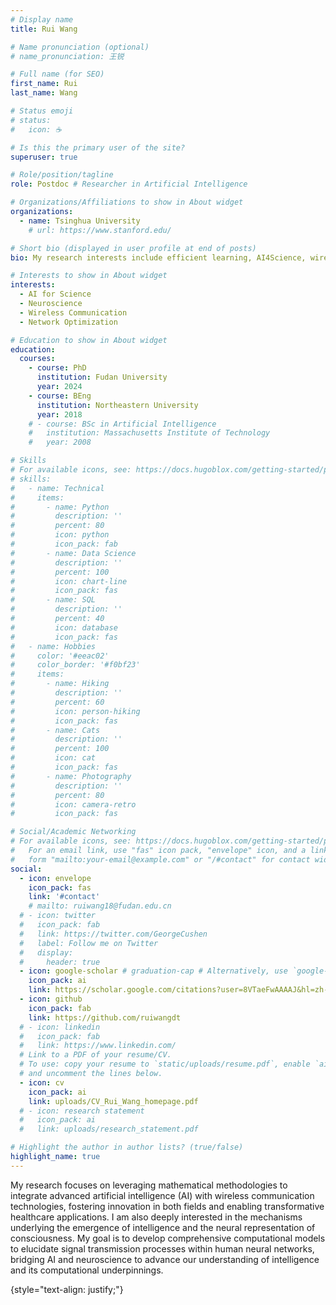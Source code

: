 ```yaml
---
# Display name
title: Rui Wang

# Name pronunciation (optional)
# name_pronunciation: 王锐

# Full name (for SEO)
first_name: Rui
last_name: Wang

# Status emoji
# status:
#   icon: ☕️

# Is this the primary user of the site?
superuser: true

# Role/position/tagline
role: Postdoc # Researcher in Artificial Intelligence

# Organizations/Affiliations to show in About widget
organizations:
  - name: Tsinghua University
    # url: https://www.stanford.edu/

# Short bio (displayed in user profile at end of posts)
bio: My research interests include efficient learning, AI4Science, wireless communication.

# Interests to show in About widget
interests:
  - AI for Science
  - Neuroscience
  - Wireless Communication
  - Network Optimization

# Education to show in About widget
education:
  courses:
    - course: PhD
      institution: Fudan University
      year: 2024
    - course: BEng
      institution: Northeastern University
      year: 2018
    # - course: BSc in Artificial Intelligence
    #   institution: Massachusetts Institute of Technology
    #   year: 2008

# Skills
# For available icons, see: https://docs.hugoblox.com/getting-started/page-builder/#icons
# skills:
#   - name: Technical
#     items:
#       - name: Python
#         description: ''
#         percent: 80
#         icon: python
#         icon_pack: fab
#       - name: Data Science
#         description: ''
#         percent: 100
#         icon: chart-line
#         icon_pack: fas
#       - name: SQL
#         description: ''
#         percent: 40
#         icon: database
#         icon_pack: fas
#   - name: Hobbies
#     color: '#eeac02'
#     color_border: '#f0bf23'
#     items:
#       - name: Hiking
#         description: ''
#         percent: 60
#         icon: person-hiking
#         icon_pack: fas
#       - name: Cats
#         description: ''
#         percent: 100
#         icon: cat
#         icon_pack: fas
#       - name: Photography
#         description: ''
#         percent: 80
#         icon: camera-retro
#         icon_pack: fas

# Social/Academic Networking
# For available icons, see: https://docs.hugoblox.com/getting-started/page-builder/#icons
#   For an email link, use "fas" icon pack, "envelope" icon, and a link in the
#   form "mailto:your-email@example.com" or "/#contact" for contact widget.
social:
  - icon: envelope
    icon_pack: fas
    link: '#contact'
    # mailto: ruiwang18@fudan.edu.cn
  # - icon: twitter
  #   icon_pack: fab
  #   link: https://twitter.com/GeorgeCushen
  #   label: Follow me on Twitter
  #   display:
  #     header: true
  - icon: google-scholar # graduation-cap # Alternatively, use `google-scholar` icon from `ai` icon pack
    icon_pack: ai
    link: https://scholar.google.com/citations?user=8VTaeFwAAAAJ&hl=zh-CN
  - icon: github
    icon_pack: fab
    link: https://github.com/ruiwangdt
  # - icon: linkedin
  #   icon_pack: fab
  #   link: https://www.linkedin.com/
  # Link to a PDF of your resume/CV.
  # To use: copy your resume to `static/uploads/resume.pdf`, enable `ai` icons in `params.yaml`,
  # and uncomment the lines below.
  - icon: cv
    icon_pack: ai
    link: uploads/CV_Rui_Wang_homepage.pdf
  # - icon: research statement
  #   icon_pack: ai
  #   link: uploads/research_statement.pdf

# Highlight the author in author lists? (true/false)
highlight_name: true
---
```


My research focuses on leveraging mathematical methodologies to integrate advanced artificial intelligence (AI) with wireless communication technologies, fostering innovation in both fields and enabling transformative healthcare applications. I am also deeply interested in the mechanisms underlying the emergence of intelligence and the neural representation of consciousness. My goal is to develop comprehensive computational models to elucidate signal transmission processes within human neural networks, bridging AI and neuroscience to advance our understanding of intelligence and its computational underpinnings.

{style="text-align: justify;"}
